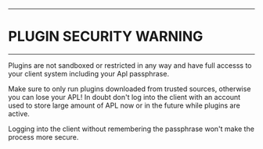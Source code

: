 ----
# PLUGIN SECURITY WARNING #

----
Plugins are not sandboxed or restricted in any way and have full accesss
to your client system including your Apl passphrase.

Make sure to only run plugins downloaded from trusted sources, otherwise
you can lose your APL! In doubt don't log into the client with an account
used to store large amount of APL now or in the future while plugins
are active.

Logging into the client without remembering the passphrase won't make
the process more secure.